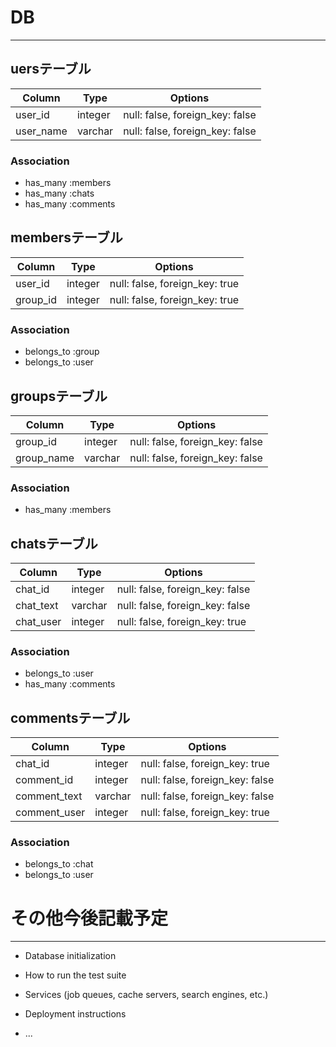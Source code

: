 # DB
---

## uersテーブル

|Column|Type|Options|
|------|----|-------|
|user_id|integer|null: false, foreign_key: false|
|user_name|varchar|null: false, foreign_key: false|

### Association
- has_many :members
- has_many :chats
- has_many :comments

## membersテーブル

|Column|Type|Options|
|------|----|-------|
|user_id|integer|null: false, foreign_key: true|
|group_id|integer|null: false, foreign_key: true|

### Association
- belongs_to :group
- belongs_to :user

## groupsテーブル

|Column|Type|Options|
|------|----|-------|
|group_id|integer|null: false, foreign_key: false|
|group_name|varchar|null: false, foreign_key: false|

### Association
- has_many :members

## chatsテーブル

|Column|Type|Options|
|------|----|-------|
|chat_id|integer|null: false, foreign_key: false|
|chat_text|varchar|null: false, foreign_key: false|
|chat_user|integer|null: false, foreign_key: true|

### Association
- belongs_to :user
- has_many :comments

## commentsテーブル

|Column|Type|Options|
|------|----|-------|
|chat_id|integer|null: false, foreign_key: true|
|comment_id|integer|null: false, foreign_key: false|
|comment_text|varchar|null: false, foreign_key: false|
|comment_user|integer|null: false, foreign_key: true|

### Association
- belongs_to :chat
- belongs_to :user


# その他今後記載予定
---

* Database initialization

* How to run the test suite

* Services (job queues, cache servers, search engines, etc.)

* Deployment instructions

* ...
